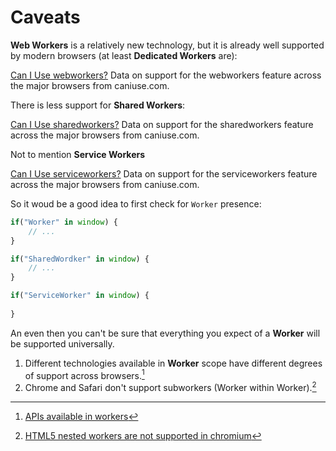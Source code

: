 <script src="//cdn.jsdelivr.net/caniuse-embed/1.0.1/caniuse-embed.min.js"></script>

# Caveats

**Web Workers** is a relatively new technology, but it is already well supported by modern browsers (at least **Dedicated Workers** are):

<p class="ciu_embed" data-feature="webworkers" data-periods="future_1,current,past_1,past_2">   <a href="http://caniuse.com/#feat=webworkers">Can I Use webworkers?</a> Data on support for the webworkers feature across the major browsers from caniuse.com. </p>

There is less support for **Shared Workers**:

<p class="ciu_embed" data-feature="sharedworkers" data-periods="future_1,current,past_1,past_2">   <a href="http://caniuse.com/#feat=sharedworkers">Can I Use sharedworkers?</a> Data on support for the sharedworkers feature across the major browsers from caniuse.com. </p>

Not to mention **Service Workers**

<p class="ciu_embed" data-feature="serviceworkers" data-periods="future_1,current,past_1,past_2">   <a href="http://caniuse.com/#feat=serviceworkers">Can I Use serviceworkers?</a> Data on support for the serviceworkers feature across the major browsers from caniuse.com. </p>

So it woud be a good idea to first check for `Worker` presence:

```js
if("Worker" in window) {
	// ...
}

if("SharedWordker" in window) {
	// ...
}

if("ServiceWorker" in window) {
	
}
```

An even then you can't be sure that everything you expect of a **Worker** will be supported universally.

1. Different technologies available in **Worker** scope have different degrees of support across browsers.[^1]
2. Chrome and Safari don't support subworkers (Worker within Worker).[^2]

[^1]: [APIs available in workers](https://developer.mozilla.org/en-US/docs/Web/API/Web_Workers_API/Functions_and_classes_available_to_workers#APIs_available_in_workers)

[^2]: [HTML5 nested workers are not supported in chromium](https://bugs.chromium.org/p/chromium/issues/detail?id=31666)
